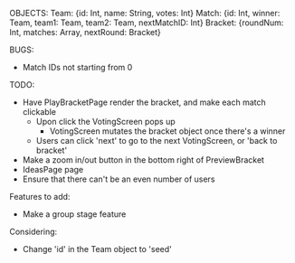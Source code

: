 OBJECTS:
Team: {id: Int, name: String, votes: Int}
Match: {id: Int, winner: Team, team1: Team, team2: Team, nextMatchID: Int}
Bracket: {roundNum: Int, matches: Array<Match>, nextRound: Bracket}


BUGS:
- Match IDs not starting from 0

TODO:
- Have PlayBracketPage render the bracket, and make each match clickable
  - Upon click the VotingScreen pops up
    - VotingScreen mutates the bracket object once there's a winner
  - Users can click 'next' to go to the next VotingScreen, or 'back to bracket'
- Make a zoom in/out button in the bottom right of PreviewBracket
- IdeasPage page
- Ensure that there can't be an even number of users

Features to add:
- Make a group stage feature

Considering:
- Change 'id' in the Team object to 'seed'